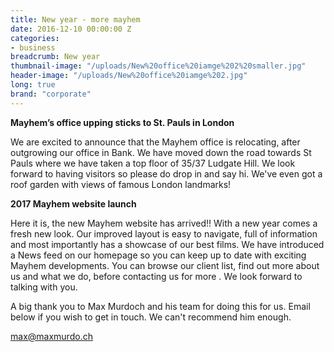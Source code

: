 ```yaml
---
title: New year - more mayhem
date: 2016-12-10 00:00:00 Z
categories:
- business
breadcrumb: New year
thumbnail-image: "/uploads/New%20office%20iamge%202%20smaller.jpg"
header-image: "/uploads/New%20office%20iamge%202.jpg"
long: true
brand: "corporate"
---
```


**Mayhem’s office upping sticks to St. Pauls in London**

We are excited to announce that the Mayhem office is relocating, after outgrowing our office in Bank. We have moved down the road towards St Pauls where we have taken a top floor of 35/37 Ludgate Hill. We look forward to having visitors so please do drop in and say hi. We've even got a roof garden with views of famous London landmarks!

**2017 Mayhem website launch**

Here it is, the new Mayhem website has arrived!! With a new year comes a fresh new look. Our improved layout is easy to navigate, full of information and most importantly has a showcase of our best films.
We have introduced a News feed on our homepage so you can keep up to date with exciting Mayhem developments. You can browse our client list, find out more about us and what we do, before contacting us for more . We look forward to talking with you.

A big thank you to Max Murdoch and his team for doing this for us. Email below if you wish to get in touch. We can't recommend him enough.

max@maxmurdo.ch
